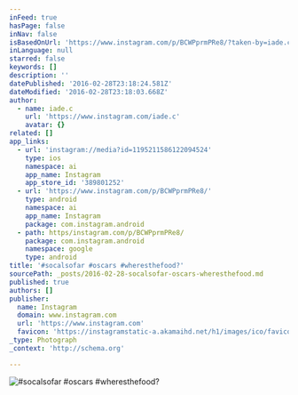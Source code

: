 ```yaml
---
inFeed: true
hasPage: false
inNav: false
isBasedOnUrl: 'https://www.instagram.com/p/BCWPprmPRe8/?taken-by=iade.c'
inLanguage: null
starred: false
keywords: []
description: ''
datePublished: '2016-02-28T23:18:24.581Z'
dateModified: '2016-02-28T23:18:03.668Z'
author:
  - name: iade.c
    url: 'https://www.instagram.com/iade.c'
    avatar: {}
related: []
app_links:
  - url: 'instagram://media?id=1195211586122094524'
    type: ios
    namespace: ai
    app_name: Instagram
    app_store_id: '389801252'
  - url: 'https://www.instagram.com/p/BCWPprmPRe8/'
    type: android
    namespace: ai
    app_name: Instagram
    package: com.instagram.android
  - path: https/instagram.com/p/BCWPprmPRe8/
    package: com.instagram.android
    namespace: google
    type: android
title: '#socalsofar #oscars #wheresthefood?'
sourcePath: _posts/2016-02-28-socalsofar-oscars-wheresthefood.md
published: true
authors: []
publisher:
  name: Instagram
  domain: www.instagram.com
  url: 'https://www.instagram.com'
  favicon: 'https://instagramstatic-a.akamaihd.net/h1/images/ico/favicon.ico/7cdab0872b15.ico'
_type: Photograph
_context: 'http://schema.org'

---
```

![&num;socalsofar &num;oscars &num;wheresthefood&quest;](https://scontent.cdninstagram.com/t51.2885-15/s640x640/sh0.08/e35/12751605_1509301969377935_1152475738_n.jpg?ig_cache_key=MTE5NTIxMTU4NjEyMjA5NDUyNA%3D%3D.2)